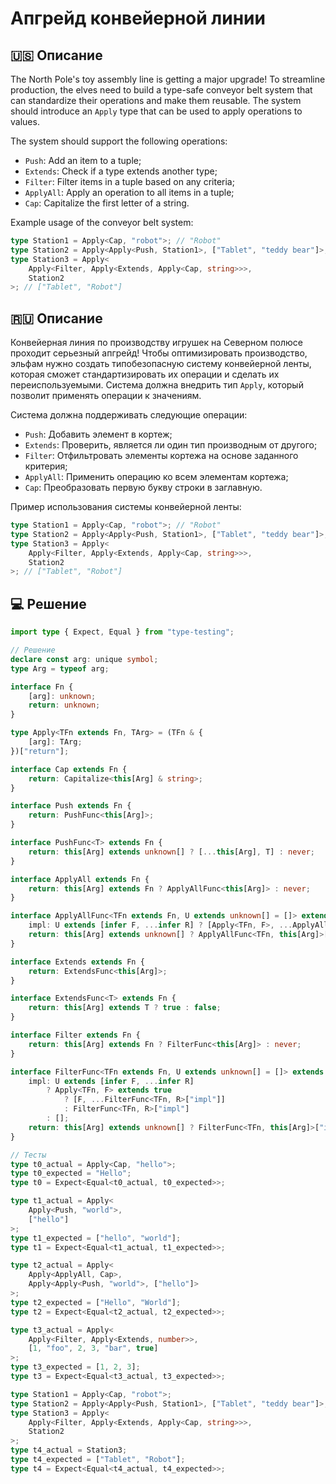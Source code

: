 # Апгрейд конвейерной линии

## 🇺🇸 Описание

The North Pole's toy assembly line is getting a major upgrade! To streamline production, the elves need to build
a type-safe conveyor belt system that can standardize their operations and make them reusable.
The system should introduce an `Apply` type that can be used to apply operations to values.

The system should support the following operations:

* `Push`: Add an item to a tuple;
* `Extends`: Check if a type extends another type;
* `Filter`: Filter items in a tuple based on any criteria;
* `ApplyAll`: Apply an operation to all items in a tuple;
* `Cap`: Capitalize the first letter of a string.

Example usage of the conveyor belt system:

```typescript
type Station1 = Apply<Cap, "robot">; // "Robot"
type Station2 = Apply<Apply<Push, Station1>, ["Tablet", "teddy bear"]>; // ["Tablet", "teddy bear", "Robot"]
type Station3 = Apply<
    Apply<Filter, Apply<Extends, Apply<Cap, string>>>,
    Station2
>; // ["Tablet", "Robot"]
```

## 🇷🇺 Описание

Конвейерная линия по производству игрушек на Северном полюсе проходит серьезный апгрейд!
Чтобы оптимизировать производство, эльфам нужно создать типобезопасную систему конвейерной ленты,
которая сможет стандартизировать их операции и сделать их переиспользуемыми. Система должна внедрить тип `Apply`,
который позволит применять операции к значениям.

Система должна поддерживать следующие операции:

* `Push`: Добавить элемент в кортеж;
* `Extends`: Проверить, является ли один тип производным от другого;
* `Filter`: Отфильтровать элементы кортежа на основе заданного критерия;
* `ApplyAll`: Применить операцию ко всем элементам кортежа;
* `Cap`: Преобразовать первую букву строки в заглавную.

Пример использования системы конвейерной ленты:

```typescript
type Station1 = Apply<Cap, "robot">; // "Robot"
type Station2 = Apply<Apply<Push, Station1>, ["Tablet", "teddy bear"]>; // ["Tablet", "teddy bear", "Robot"]
type Station3 = Apply<
    Apply<Filter, Apply<Extends, Apply<Cap, string>>>,
    Station2
>; // ["Tablet", "Robot"]
```

## 💻 Решение

```typescript
import type { Expect, Equal } from "type-testing";

// Решение
declare const arg: unique symbol;
type Arg = typeof arg;

interface Fn {
    [arg]: unknown;
    return: unknown;
}

type Apply<TFn extends Fn, TArg> = (TFn & {
    [arg]: TArg;
})["return"];

interface Cap extends Fn {
    return: Capitalize<this[Arg] & string>;
}

interface Push extends Fn {
    return: PushFunc<this[Arg]>;
}

interface PushFunc<T> extends Fn {
    return: this[Arg] extends unknown[] ? [...this[Arg], T] : never;
}

interface ApplyAll extends Fn {
    return: this[Arg] extends Fn ? ApplyAllFunc<this[Arg]> : never;
}

interface ApplyAllFunc<TFn extends Fn, U extends unknown[] = []> extends Fn {
    impl: U extends [infer F, ...infer R] ? [Apply<TFn, F>, ...ApplyAllFunc<TFn, R>["impl"]] : [];
    return: this[Arg] extends unknown[] ? ApplyAllFunc<TFn, this[Arg]>["impl"] : never;
}

interface Extends extends Fn {
    return: ExtendsFunc<this[Arg]>;
}

interface ExtendsFunc<T> extends Fn {
    return: this[Arg] extends T ? true : false;
}

interface Filter extends Fn {
    return: this[Arg] extends Fn ? FilterFunc<this[Arg]> : never;
}

interface FilterFunc<TFn extends Fn, U extends unknown[] = []> extends Fn {
    impl: U extends [infer F, ...infer R]
        ? Apply<TFn, F> extends true
            ? [F, ...FilterFunc<TFn, R>["impl"]]
            : FilterFunc<TFn, R>["impl"]
        : [];
    return: this[Arg] extends unknown[] ? FilterFunc<TFn, this[Arg]>["impl"] : never;
}

// Тесты
type t0_actual = Apply<Cap, "hello">;
type t0_expected = "Hello";
type t0 = Expect<Equal<t0_actual, t0_expected>>;

type t1_actual = Apply<
    Apply<Push, "world">,
    ["hello"]
>;
type t1_expected = ["hello", "world"];
type t1 = Expect<Equal<t1_actual, t1_expected>>;

type t2_actual = Apply<
    Apply<ApplyAll, Cap>,
    Apply<Apply<Push, "world">, ["hello"]>
>;
type t2_expected = ["Hello", "World"];
type t2 = Expect<Equal<t2_actual, t2_expected>>;

type t3_actual = Apply<
    Apply<Filter, Apply<Extends, number>>,
    [1, "foo", 2, 3, "bar", true]
>;
type t3_expected = [1, 2, 3];
type t3 = Expect<Equal<t3_actual, t3_expected>>;

type Station1 = Apply<Cap, "robot">;
type Station2 = Apply<Apply<Push, Station1>, ["Tablet", "teddy bear"]>;
type Station3 = Apply<
    Apply<Filter, Apply<Extends, Apply<Cap, string>>>,
    Station2
>;
type t4_actual = Station3;
type t4_expected = ["Tablet", "Robot"];
type t4 = Expect<Equal<t4_actual, t4_expected>>;
```